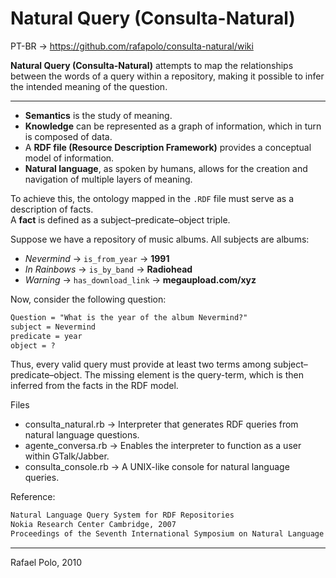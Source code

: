 # Natural Query (Consulta-Natural)

PT-BR -> https://github.com/rafapolo/consulta-natural/wiki

**Natural Query (Consulta-Natural)** attempts to map the relationships between the words of a query within a repository, making it possible to infer the intended meaning of the question.

---
- **Semantics** is the study of meaning.  
- **Knowledge** can be represented as a graph of information, which in turn is composed of data.  
- A **RDF file (Resource Description Framework)** provides a conceptual model of information.  
- **Natural language**, as spoken by humans, allows for the creation and navigation of multiple layers of meaning.


To achieve this, the ontology mapped in the `.RDF` file must serve as a description of facts.  
A **fact** is defined as a subject–predicate–object triple.

Suppose we have a repository of music albums. All subjects are albums:

- *Nevermind* → `is_from_year` → **1991**  
- *In Rainbows* → `is_by_band` → **Radiohead**  
- *Warning* → `has_download_link` → **megaupload.com/xyz**

Now, consider the following question:

```txt
Question = "What is the year of the album Nevermind?"
subject = Nevermind
predicate = year
object = ?
```

Thus, every valid query must provide at least two terms among subject–predicate–object.
The missing element is the query-term, which is then inferred from the facts in the RDF model.

Files
- consulta_natural.rb → Interpreter that generates RDF queries from natural language questions.
- agente_conversa.rb → Enables the interpreter to function as a user within GTalk/Jabber.
- consulta_console.rb → A UNIX-like console for natural language queries.

Reference:
```txt
Natural Language Query System for RDF Repositories
Nokia Research Center Cambridge, 2007
Proceedings of the Seventh International Symposium on Natural Language Processing, SNLP
```

---
Rafael Polo, 2010
